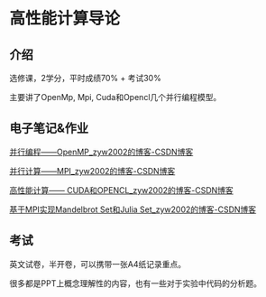 # 高性能计算导论

## 介绍

选修课，2学分，平时成绩70% + 考试30%

主要讲了OpenMp, Mpi, Cuda和Opencl几个并行编程模型。

## 电子笔记&作业

[并行编程——OpenMP_zyw2002的博客-CSDN博客](https://blog.csdn.net/zyw2002/article/details/120327618)

[并行计算——MPI_zyw2002的博客-CSDN博客](https://blog.csdn.net/zyw2002/article/details/121258827)

[高性能计算—— CUDA和OPENCL_zyw2002的博客-CSDN博客](https://blog.csdn.net/zyw2002/article/details/122222915)

[基于MPI实现Mandelbrot Set和Julia Set_zyw2002的博客-CSDN博客](https://blog.csdn.net/zyw2002/article/details/122530023)

## 考试

英文试卷，半开卷，可以携带一张A4纸记录重点。

很多都是PPT上概念理解性的内容，也有一些对于实验中代码的分析题。



